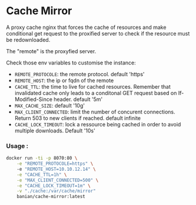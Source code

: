 # Cache Mirror

A proxy cache nginx that forces the cache of resources and make conditional get request to the proxified server to check if the resource must be redownloaded.

The "remote" is the proxyfied server.

Check those env variables to customise the instance:
- `REMOTE_PROTOCOLE`: the remote protocol. default 'https'
- `REMOTE_HOST`: the ip or fqdn of the remote
- `CACHE_TTL`: the time to live for cached resources. Remember that invalidated cache only leads to a conditonal GET request based on If-Modified-Since header. default '5m'
- `MAX_CACHE_SIZE`: default '10g'
- `MAX_CLIENT_CONNECTED`: limit the number of concurent connections. Return 503 to new clients if reached. default infinite
- `CACHE_LOCK_TIMEOUT`: lock a ressource being cached in order to avoid multiple downloads. Default '10s'


### Usage :
```bash
docker run -ti -p 8070:80 \
    -e "REMOTE_PROTOCOLE=https" \ 
    -e "REMOTE_HOST=10.10.12.14" \
    -e "CACHE_TTL=1h" \
    -e "MAX_CLIENT_CONNECTED=500" \
    -e "CACHE_LOCK_TIMEOUT=1m" \
    -v "./cache:/var/cache/mirror"
    banian/cache-mirror:latest
```

